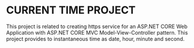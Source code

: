 
# CURRENT TIME PROJECT
This project is related to creating https service for an ASP.NET CORE Web Application with ASP.NET CORE MVC Model-View-Controller pattern. This project provides to instantaneous time as date, hour, minute and second.

